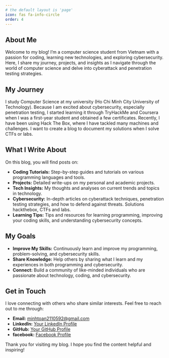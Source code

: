 ```yaml
---
# the default layout is 'page'
icon: fas fa-info-circle
order: 4
---
```


## About Me

Welcome to my blog! I’m a computer science student from Vietnam with a passion for coding, learning new technologies, and exploring cybersecurity. Here, I share my journey, projects, and insights as I navigate through the world of computer science and delve into cyberattack and penetration testing strategies.

## My Journey

I study Computer Science at my university (Ho Chi Minh City University of Technology). Because I am excited about cybersecurity, especially penetration testing, I started learning it through TryHackMe and Coursera when I was a first-year student and obtained a few certificates. Recently, I have been using Hack The Box, where I have tackled many machines and challenges. I want to create a blog to document my solutions when I solve CTFs or labs.

## What I Write About

On this blog, you will find posts on:
- **Coding Tutorials:** Step-by-step guides and tutorials on various programming languages and tools.
- **Projects:** Detailed write-ups on my personal and academic projects.
- **Tech Insights:** My thoughts and analyses on current trends and topics in technology.
- **Cybersecurity:** In-depth articles on cyberattack techniques, penetration testing strategies, and how to defend against threats. Solutions hackthebox, CTFs and labs.
- **Learning Tips:** Tips and resources for learning programming, improving your coding skills, and understanding cybersecurity concepts.

## My Goals

- **Improve My Skills:** Continuously learn and improve my programming, problem-solving, and cybersecurity skills.
- **Share Knowledge:** Help others by sharing what I learn and my experiences in both programming and cybersecurity.
- **Connect:** Build a community of like-minded individuals who are passionate about technology, coding, and cybersecurity.

## Get in Touch

I love connecting with others who share similar interests. Feel free to reach out to me through:

- **Email:** [minhtoan2110592@gmail.com](mailto:minhtoan2110592@gmail.com)
- **LinkedIn:** [Your LinkedIn Profile](https://www.linkedin.com/in/toannguyen03)
- **GitHub:** [Your GitHub Profile](https://github.com/toannguyen3107)
- **facebook:** [Facebook Profile](https://facebook.com/nguyenminhtoan03)

Thank you for visiting my blog. I hope you find the content helpful and inspiring!

